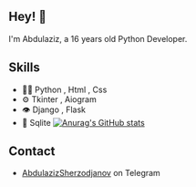 ## Hey! 👋
I'm Abdulaziz, a 16 years old Python Developer.
## Skills
- 👨‍💻 Python , Html , Css
- ⚙️ Tkinter , Aiogram
- 👁️ Django , Flask
- 💽 Sqlite
[![Anurag's GitHub stats](https://github-readme-stats.vercel.app/api?username=AbdulazizSherzodjanov)](https://github.com/AbdulazizSherzodjanov/github-readme-stats)
## Contact
- [AbdulazizSherzodjanov](https://t.me/PyCoder_off1cial) on Telegram

